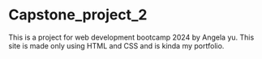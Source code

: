 # Capstone_project_2
This is a project for web development bootcamp 2024 by Angela yu. This site is made only using HTML and CSS and is kinda my portfolio.
